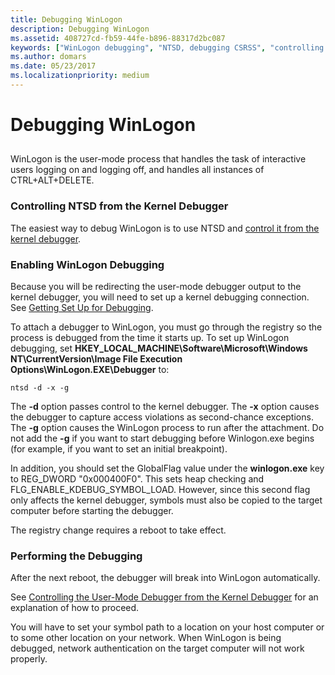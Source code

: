 ```yaml
---
title: Debugging WinLogon
description: Debugging WinLogon
ms.assetid: 408727cd-fb59-44fe-b896-88317d2bc087
keywords: ["WinLogon debugging", "NTSD, debugging CSRSS", "controlling the user-mode debugger from the kernel debugger, debugging WinLogon"]
ms.author: domars
ms.date: 05/23/2017
ms.localizationpriority: medium
---
```


# Debugging WinLogon


## <span id="ddk_debugging_winlogon_with_ntsd_dbg"></span><span id="DDK_DEBUGGING_WINLOGON_WITH_NTSD_DBG"></span>


WinLogon is the user-mode process that handles the task of interactive users logging on and logging off, and handles all instances of CTRL+ALT+DELETE.

### <span id="controlling_ntsd_from_the_kernel_debugger"></span><span id="CONTROLLING_NTSD_FROM_THE_KERNEL_DEBUGGER"></span>Controlling NTSD from the Kernel Debugger

The easiest way to debug WinLogon is to use NTSD and [control it from the kernel debugger](controlling-the-user-mode-debugger-from-the-kernel-debugger.md).

### <span id="enabling_winlogon_debugging"></span><span id="ENABLING_WINLOGON_DEBUGGING"></span>Enabling WinLogon Debugging

Because you will be redirecting the user-mode debugger output to the kernel debugger, you will need to set up a kernel debugging connection. See [Getting Set Up for Debugging](getting-set-up-for-debugging.md).

To attach a debugger to WinLogon, you must go through the registry so the process is debugged from the time it starts up. To set up WinLogon debugging, set **HKEY\_LOCAL\_MACHINE\\Software\\Microsoft\\Windows NT\\CurrentVersion\\Image File Execution Options\\WinLogon.EXE\\Debugger** to:

```console
ntsd -d -x -g 
```

The **-d** option passes control to the kernel debugger. The **-x** option causes the debugger to capture access violations as second-chance exceptions. The **-g** option causes the WinLogon process to run after the attachment. Do not add the **-g** if you want to start debugging before Winlogon.exe begins (for example, if you want to set an initial breakpoint).

In addition, you should set the GlobalFlag value under the **winlogon.exe** key to REG\_DWORD "0x000400F0". This sets heap checking and FLG\_ENABLE\_KDEBUG\_SYMBOL\_LOAD. However, since this second flag only affects the kernel debugger, symbols must also be copied to the target computer before starting the debugger.

The registry change requires a reboot to take effect.

### <span id="performing_the_debugging"></span><span id="PERFORMING_THE_DEBUGGING"></span>Performing the Debugging

After the next reboot, the debugger will break into WinLogon automatically.

See [Controlling the User-Mode Debugger from the Kernel Debugger](controlling-the-user-mode-debugger-from-the-kernel-debugger.md) for an explanation of how to proceed.

You will have to set your symbol path to a location on your host computer or to some other location on your network. When WinLogon is being debugged, network authentication on the target computer will not work properly.

 

 






